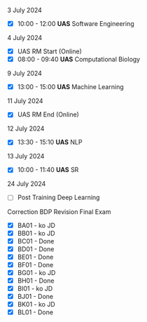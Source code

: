 3 July 2024
- [x] 10:00 - 12:00 **UAS** Software Engineering 

4 July 2024
- [x] UAS RM Start (Online)
- [x] 08:00 - 09:40 **UAS** Computational Biology

9 July 2024
- [x] 13:00 - 15:00 **UAS** Machine Learning

11 July 2024
- [x] UAS RM End (Online)

12 July 2024
- [x] 13:30 - 15:10 **UAS** NLP 

13 July 2024
- [x] 10:00 - 11:40 **UAS** SR

24 July 2024
- [ ] Post Training Deep Learning

Correction BDP Revision Final Exam
- [x] BA01 - ko JD
- [x] BB01 - ko JD
- [x] BC01 - Done
- [x] BD01 - Done
- [x] BE01 - Done
- [x] BF01 -  Done
- [x] BG01 - ko JD
- [x] BH01 - Done 
- [x] BI01 - ko JD
- [x] BJ01 - Done
- [x] BK01 - ko JD
- [x] BL01 - Done